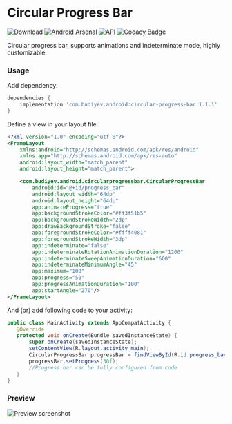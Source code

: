 # Circular Progress Bar
[ ![Download](https://api.bintray.com/packages/yuriy-budiyev/maven/circular-progress-bar/images/download.svg) ](https://bintray.com/yuriy-budiyev/maven/circular-progress-bar/_latestVersion)
[![Android Arsenal](https://img.shields.io/badge/Android%20Arsenal-Circular%20Progress%20Bar-blue.svg?style=flat)](https://android-arsenal.com/details/1/6515)
[![API](https://img.shields.io/badge/API-14%2B-blue.svg?style=flat)](https://android-arsenal.com/api?level=14)
[![Codacy Badge](https://api.codacy.com/project/badge/Grade/04aff697e57642bb96579fbaa6cc3dad)](https://www.codacy.com/app/yuriy-budiyev/circular-progress-bar?utm_source=github.com&amp;utm_medium=referral&amp;utm_content=yuriy-budiyev/circular-progress-bar&amp;utm_campaign=Badge_Grade)

Circular progress bar, supports animations and indeterminate mode, highly customizable

### Usage
Add dependency:
```gradle
dependencies {
    implementation 'com.budiyev.android:circular-progress-bar:1.1.1'
}
```
Define a view in your layout file:
```xml
<?xml version="1.0" encoding="utf-8"?>
<FrameLayout
    xmlns:android="http://schemas.android.com/apk/res/android"
    xmlns:app="http://schemas.android.com/apk/res-auto"
    android:layout_width="match_parent"
    android:layout_height="match_parent">

    <com.budiyev.android.circularprogressbar.CircularProgressBar
        android:id="@+id/progress_bar"
        android:layout_width="64dp"
        android:layout_height="64dp"
        app:animateProgress="true"
        app:backgroundStrokeColor="#ff3f51b5"
        app:backgroundStrokeWidth="2dp"
        app:drawBackgroundStroke="false"
        app:foregroundStrokeColor="#ffff4081"
        app:foregroundStrokeWidth="3dp"
        app:indeterminate="false"
        app:indeterminateRotationAnimationDuration="1200"
        app:indeterminateSweepAnimationDuration="600"
        app:indeterminateMinimumAngle="45"
        app:maximum="100"
        app:progress="50"
        app:progressAnimationDuration="100"
        app:startAngle="270"/>
</FrameLayout>
```
And (or) add following code to your activity:
```java
public class MainActivity extends AppCompatActivity {
   @Override
   protected void onCreate(Bundle savedInstanceState) {
       super.onCreate(savedInstanceState);
       setContentView(R.layout.activity_main);
       CircularProgressBar progressBar = findViewById(R.id.progress_bar);
       progressBar.setProgress(30f);
       //Progress bar can be fully configured from code
   }
}
```
### Preview
![Preview screenshot](https://raw.githubusercontent.com/yuriy-budiyev/circular-progress-bar/master/images/circular_progress_bar_preview.png)

